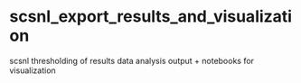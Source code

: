 # scsnl_export_results_and_visualization
scsnl thresholding of results data analysis output + notebooks for visualization
